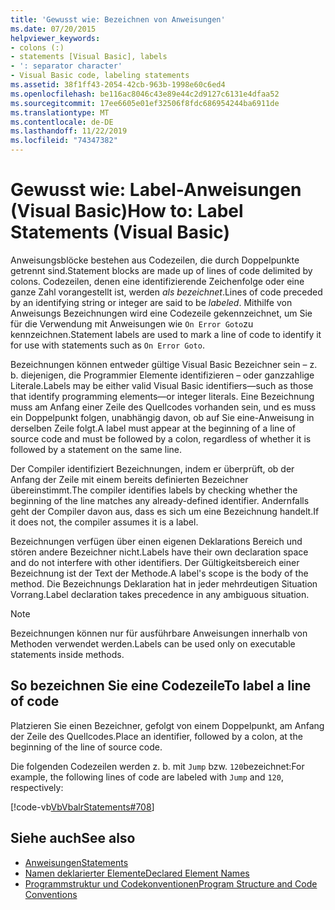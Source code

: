 ```yaml
---
title: 'Gewusst wie: Bezeichnen von Anweisungen'
ms.date: 07/20/2015
helpviewer_keywords:
- colons (:)
- statements [Visual Basic], labels
- ': separator character'
- Visual Basic code, labeling statements
ms.assetid: 38f1ff43-2054-42cb-963b-1998e60c6ed4
ms.openlocfilehash: be116ac8046c43e89e44c2d9127c6131e4dfaa52
ms.sourcegitcommit: 17ee6605e01ef32506f8fdc686954244ba6911de
ms.translationtype: MT
ms.contentlocale: de-DE
ms.lasthandoff: 11/22/2019
ms.locfileid: "74347382"
---
```

# <a name="how-to-label-statements-visual-basic"></a><span data-ttu-id="69215-102">Gewusst wie: Label-Anweisungen (Visual Basic)</span><span class="sxs-lookup"><span data-stu-id="69215-102">How to: Label Statements (Visual Basic)</span></span>

<span data-ttu-id="69215-103">Anweisungsblöcke bestehen aus Codezeilen, die durch Doppelpunkte getrennt sind.</span><span class="sxs-lookup"><span data-stu-id="69215-103">Statement blocks are made up of lines of code delimited by colons.</span></span> <span data-ttu-id="69215-104">Codezeilen, denen eine identifizierende Zeichenfolge oder eine ganze Zahl vorangestellt ist, werden *als bezeichnet*.</span><span class="sxs-lookup"><span data-stu-id="69215-104">Lines of code preceded by an identifying string or integer are said to be *labeled*.</span></span> <span data-ttu-id="69215-105">Mithilfe von Anweisungs Bezeichnungen wird eine Codezeile gekennzeichnet, um Sie für die Verwendung mit Anweisungen wie `On Error Goto`zu kennzeichnen.</span><span class="sxs-lookup"><span data-stu-id="69215-105">Statement labels are used to mark a line of code to identify it for use with statements such as `On Error Goto`.</span></span>

<span data-ttu-id="69215-106">Bezeichnungen können entweder gültige Visual Basic Bezeichner sein – z. b. diejenigen, die Programmier Elemente identifizieren – oder ganzzahlige Literale.</span><span class="sxs-lookup"><span data-stu-id="69215-106">Labels may be either valid Visual Basic identifiers—such as those that identify programming elements—or integer literals.</span></span> <span data-ttu-id="69215-107">Eine Bezeichnung muss am Anfang einer Zeile des Quellcodes vorhanden sein, und es muss ein Doppelpunkt folgen, unabhängig davon, ob auf Sie eine-Anweisung in derselben Zeile folgt.</span><span class="sxs-lookup"><span data-stu-id="69215-107">A label must appear at the beginning of a line of source code and must be followed by a colon, regardless of whether it is followed by a statement on the same line.</span></span>

<span data-ttu-id="69215-108">Der Compiler identifiziert Bezeichnungen, indem er überprüft, ob der Anfang der Zeile mit einem bereits definierten Bezeichner übereinstimmt.</span><span class="sxs-lookup"><span data-stu-id="69215-108">The compiler identifies labels by checking whether the beginning of the line matches any already-defined identifier.</span></span> <span data-ttu-id="69215-109">Andernfalls geht der Compiler davon aus, dass es sich um eine Bezeichnung handelt.</span><span class="sxs-lookup"><span data-stu-id="69215-109">If it does not, the compiler assumes it is a label.</span></span>

<span data-ttu-id="69215-110">Bezeichnungen verfügen über einen eigenen Deklarations Bereich und stören andere Bezeichner nicht.</span><span class="sxs-lookup"><span data-stu-id="69215-110">Labels have their own declaration space and do not interfere with other identifiers.</span></span> <span data-ttu-id="69215-111">Der Gültigkeitsbereich einer Bezeichnung ist der Text der Methode.</span><span class="sxs-lookup"><span data-stu-id="69215-111">A label's scope is the body of the method.</span></span> <span data-ttu-id="69215-112">Die Bezeichnungs Deklaration hat in jeder mehrdeutigen Situation Vorrang.</span><span class="sxs-lookup"><span data-stu-id="69215-112">Label declaration takes precedence in any ambiguous situation.</span></span>

> [!NOTE]
> <span data-ttu-id="69215-113">Bezeichnungen können nur für ausführbare Anweisungen innerhalb von Methoden verwendet werden.</span><span class="sxs-lookup"><span data-stu-id="69215-113">Labels can be used only on executable statements inside methods.</span></span>

## <a name="to-label-a-line-of-code"></a><span data-ttu-id="69215-114">So bezeichnen Sie eine Codezeile</span><span class="sxs-lookup"><span data-stu-id="69215-114">To label a line of code</span></span>

<span data-ttu-id="69215-115">Platzieren Sie einen Bezeichner, gefolgt von einem Doppelpunkt, am Anfang der Zeile des Quellcodes.</span><span class="sxs-lookup"><span data-stu-id="69215-115">Place an identifier, followed by a colon, at the beginning of the line of source code.</span></span>

<span data-ttu-id="69215-116">Die folgenden Codezeilen werden z. b. mit `Jump` bzw. `120`bezeichnet:</span><span class="sxs-lookup"><span data-stu-id="69215-116">For example, the following lines of code are labeled with `Jump` and `120`, respectively:</span></span>

[!code-vb[VbVbalrStatements#708](~/samples/snippets/visualbasic/VS_Snippets_VBCSharp/VbVbalrStatements/VB/Class1.vb#708)]

## <a name="see-also"></a><span data-ttu-id="69215-117">Siehe auch</span><span class="sxs-lookup"><span data-stu-id="69215-117">See also</span></span>

- [<span data-ttu-id="69215-118">Anweisungen</span><span class="sxs-lookup"><span data-stu-id="69215-118">Statements</span></span>](../../../visual-basic/programming-guide/language-features/statements.md)
- [<span data-ttu-id="69215-119">Namen deklarierter Elemente</span><span class="sxs-lookup"><span data-stu-id="69215-119">Declared Element Names</span></span>](../../../visual-basic/programming-guide/language-features/declared-elements/declared-element-names.md)
- [<span data-ttu-id="69215-120">Programmstruktur und Codekonventionen</span><span class="sxs-lookup"><span data-stu-id="69215-120">Program Structure and Code Conventions</span></span>](../../../visual-basic/programming-guide/program-structure/program-structure-and-code-conventions.md)
